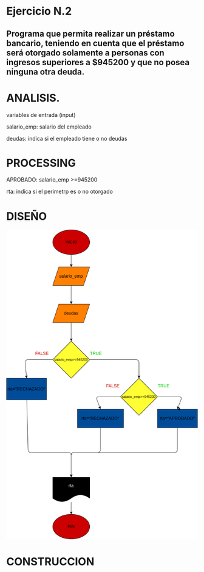 # Ejercicio N.2

## Programa que permita realizar un préstamo bancario, teniendo en cuenta que el préstamo será otorgado solamente a personas con ingresos superiores a $945200 y que no posea ninguna otra deuda.

# ANALISIS.

variables de entrada (input)

salario_emp: salario del empleado

deudas: indica si el empleado tiene o no deudas

# PROCESSING

APROBADO: salario_emp >=945200

rta: indica si el perimetrp es o no otorgado

# DISEÑO
![Diagrama de flujo](Diagrama.png "Diagrama de flujo")

# CONSTRUCCION

